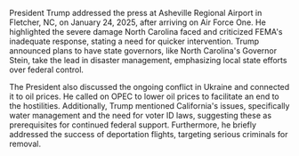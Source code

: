 President Trump addressed the press at Asheville Regional Airport in Fletcher, NC, on January 24, 2025, after arriving on Air Force One. He highlighted the severe damage North Carolina faced and criticized FEMA's inadequate response, stating a need for quicker intervention. Trump announced plans to have state governors, like North Carolina's Governor Stein, take the lead in disaster management, emphasizing local state efforts over federal control.

The President also discussed the ongoing conflict in Ukraine and connected it to oil prices. He called on OPEC to lower oil prices to facilitate an end to the hostilities. Additionally, Trump mentioned California's issues, specifically water management and the need for voter ID laws, suggesting these as prerequisites for continued federal support. Furthermore, he briefly addressed the success of deportation flights, targeting serious criminals for removal.